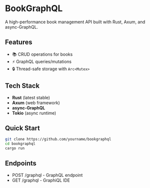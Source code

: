 # BookGraphQL

A high-performance book management API built with Rust, Axum, and async-GraphQL.

## Features
- 📚 CRUD operations for books
- ⚡ GraphQL queries/mutations
- 🔒 Thread-safe storage with `Arc<Mutex>`

## Tech Stack
- **Rust** (latest stable)
- **Axum** (web framework)
- **async-GraphQL**
- **Tokio** (async runtime)

## Quick Start
```bash
git clone https://github.com/yourname/bookgraphql
cd bookgraphql
cargo run
```


## Endpoints
- POST /graphql - GraphQL endpoint
- GET /graphql - GraphiQL IDE